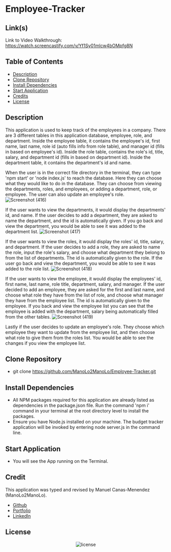 # Employee-Tracker

## Link(s)
Link to Video Walkthrough: https://watch.screencastify.com/v/Yf1Sy01mlcw4bOMpfg8N

## Table of Contents
* [Description](#description)
* [Clone Repository](#clone-repository)
* [Install Dependencies](#install-dependencies)
* [Start Application](#start-application)
* [Credits](#credits)
* [License](#license)

## Description
This application is used to keep track of the employees in a company. There are 3 different tables in this application database, employee, role, and department. Inside the employee table, it contains the employee's id, first name, last name, role id (auto fills info from role table), and manager id (fills in based on employee's id). Inside the role table, contains the role's id, title, salary, and department id (fills in based on department id). Inside the department table, it contains the department's id and name.

When the user is in the correct file directory in the terminal, they can type 'npm start' or 'node index.js' to reach the database. Here they can choose what they would like to do in the database. They can choose from viewing the departments, roles, and employees, or adding a department, role, or employee. The user can also update an employee's role.
![Screenshot (416)](https://user-images.githubusercontent.com/88364269/141701871-6f12ff79-d84d-4e1e-912b-76e675f5f594.png)

If the user wants to view the departments, it would display the departments' id, and name. If the user decides to add a department, they are asked to name the department, and the id is automatically given. If you go back and view the department, you would be able to see it was added to the department list.
![Screenshot (417)](https://user-images.githubusercontent.com/88364269/141701873-f1687a19-0b2b-4588-b959-17d29e3310d7.png)

If the user wants to view the roles, it would display the roles' id, title, salary, and department. If the user decides to add a role, they are asked to name the role, input the role's salary, and choose what department they belong to from the list of departments. The id is automatically given to the role. If the user go back and view the department, you would be able to see it was added to the role list.
![Screenshot (418)](https://user-images.githubusercontent.com/88364269/141701876-adcd609d-f6b4-493f-9e31-da5f6a1ace8c.png)

If the user wants to view the employee, it would display the employees' id, first name, last name, role title, department, salary, and manager. If  the user decided to add an employee, they are asked for the first and last name, and choose what role they have from the list of role, and choose what manager they have from the employee list. The id is automatically given to the employee. If you back and view the employee list you can see that the employee is added with the department, salary being automatically filled from the other tables.
![Screenshot (419)](https://user-images.githubusercontent.com/88364269/141701878-f167edcb-5bb4-456e-b4ec-f5e7e63ca21c.png)

Lastly if the user decides to update an employee's role. They choose which employee they want to update from the employee list, and then choose what role to give them from the roles list. You would be able to see the changes if you view the employee list.

## Clone Repository
* git clone https://github.com/ManoLo2ManoLo/Employee-Tracker.git

## Install Dependencies
* All NPM packages required for this application are already listed as dependencies in the package.json file. Run the
command 'npm i' command in your terminal at the root directory level to install the packages.
* Ensure you have Node.js installed on your machine. The budget tracker application will be invoked by entering node server.js in the command line.

## Start Application
* You will see the App running on the Terminal.

## Credit
This application was typed and revised by Manuel Canas-Menendez (ManoLo2ManoLo). <br />

* [Github](https://github.com/ManoLo2ManoLo)
* [Portfolio](https://manolo2manolo.github.io/React-Portfolio/)
* [LinkedIn](https://www.linkedin.com/in/manuel-canas-menendez-33354b21b/)

## License
<p align="center">
    <img align="center" src="https://img.shields.io/github/license/ManoLo2ManoLo/Coding-Quiz?style=for-the-badge" alt="license" />
</p>
